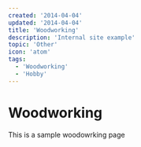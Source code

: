 ```yaml
---
created: '2014-04-04'
updated: '2014-04-04'
title: 'Woodworking'
description: 'Internal site example'
topic: 'Other'
icon: 'atom'
tags:
  - 'Woodworking'
  - 'Hobby'
---
```


# Woodworking

This is a sample woodowrking page
